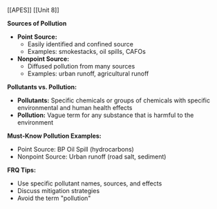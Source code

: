 [[APES]]
[[Unit 8]]


**Sources of Pollution**

* **Point Source:**
    * Easily identified and confined source
    * Examples: smokestacks, oil spills, CAFOs
* **Nonpoint Source:**
    * Diffused pollution from many sources
    * Examples: urban runoff, agricultural runoff

**Pollutants vs. Pollution:**

* **Pollutants:** Specific chemicals or groups of chemicals with specific environmental and human health effects
* **Pollution:** Vague term for any substance that is harmful to the environment

**Must-Know Pollution Examples:**

* Point Source: BP Oil Spill (hydrocarbons)
* Nonpoint Source: Urban runoff (road salt, sediment)

**FRQ Tips:**

* Use specific pollutant names, sources, and effects
* Discuss mitigation strategies
* Avoid the term "pollution"